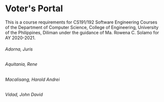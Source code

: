 # Voter's Portal

This is a course requirements for CS191/192 Software Engineering Courses of the Department of Computer Science, College of Engineering, University of the Philippines, Diliman under the guidance of Ma. Rowena C. Solamo for AY 2020-2021.

###### Adorna, Juris
###### Aquitania, Rene
###### Macalisang, Harold Andrei
###### Vidad, John David
